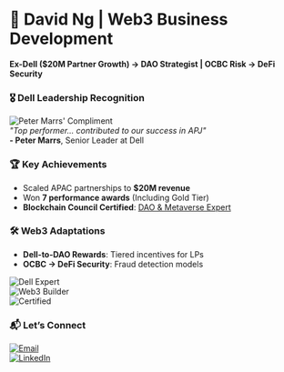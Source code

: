 # 👋 David Ng | Web3 Business Development  
**Ex-Dell ($20M Partner Growth) → DAO Strategist | OCBC Risk → DeFi Security**  

### 🎖️ Dell Leadership Recognition  
![Peter Marrs' Compliment](/dell-praise.png)  
*"Top performer... contributed to our success in APJ"*  
**- Peter Marrs**, Senior Leader at Dell  

### 🏆 Key Achievements  
- Scaled APAC partnerships to **$20M revenue**  
- Won **7 performance awards** (Including Gold Tier)  
- **Blockchain Council Certified**: [DAO & Metaverse Expert](https://certificates.blockchain-council.org/6beea982-57e5-447b-b047-01f76ab45bae)  

### 🛠️ Web3 Adaptations  
- **Dell-to-DAO Rewards**: Tiered incentives for LPs  
- **OCBC → DeFi Security**: Fraud detection models  

![Dell Expert](https://img.shields.io/badge/Dell-$20M_Partner_Growth-blue)  
![Web3 Builder](https://img.shields.io/badge/Web3-Business_Dev-purple)  
![Certified](https://img.shields.io/badge/Blockchain_Council-DAO_Metaverse-green)  

### 📬 Let’s Connect  
[![Email](https://img.shields.io/badge/Email-davidng5679@gmail.com-red)](mailto:davidng5679@gmail.com)  
[![LinkedIn](https://img.shields.io/badge/LinkedIn-David_Ng_DAO-blue)](https://www.linkedin.com/in/davidng-dao)  
